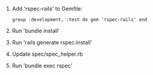 1. Add 'rspec-rails' to Gemfile:

	`group :development, :test do
		gem 'rspec-rails'
	end`

2. Run 'bundle install'

3. Run 'rails generate rspec:install'

4. Update spec/spec_helper.rb

5. Run 'bundle exec rspec'
